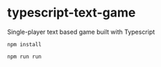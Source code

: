 # typescript-text-game
Single-player text based game built with Typescript

`npm install`

`npm run run`
